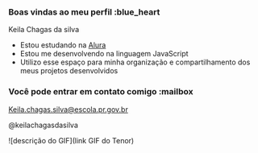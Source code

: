 ### Boas vindas ao meu perfil :blue_heart

Keila Chagas da silva

- Estou estudando na [Alura](https://www.alura.com.br)
- Estou me desenvolvendo na linguagem JavaScript
- Utilizo esse espaço para minha organização e compartilhamento dos meus projetos desenvolvidos

### Você pode entrar em contato comigo :mailbox

Keila.chagas.silva@escola.pr.gov.br

@keilachagasdasilva

![descrição do GIF](link GIF do Tenor)
